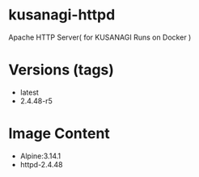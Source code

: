 # kusanagi-httpd

Apache HTTP Server( for KUSANAGI Runs on Docker )

# Versions (tags)

- latest
- 2.4.48-r5

# Image Content

- Alpine:3.14.1
- httpd-2.4.48

